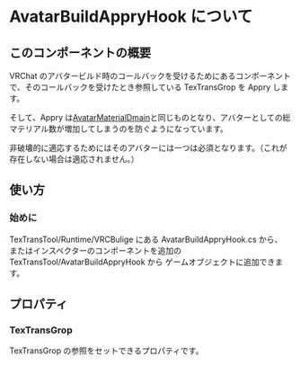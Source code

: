 # AvatarBuildAppryHook について

## このコンポーネントの概要

VRChat のアバタービルド時のコールバックを受けるためにあるコンポーネントで、そのコールバックを受けたとき参照している TexTransGrop を Appry します。

そして、Appry は[AvatarMaterialDmain](AvatarMaterialDmain.md)と同じものとなり、アバターとしての総マテリアル数が増加してしまうのを防ぐようになっています。

非破壊的に適応するためにはそのアバターには一つは必須となります。（これが存在しない場合は適応されません。）

## 使い方

### 始めに

TexTransTool/Runtime/VRCBulige にある AvatarBuildAppryHook.cs から、
またはインスペクターのコンポーネントを追加の TexTransTool/AvatarBuildAppryHook から
ゲームオブジェクトに追加できます。

## プロパティ

### TexTransGrop

TexTransGrop の参照をセットできるプロパティです。

